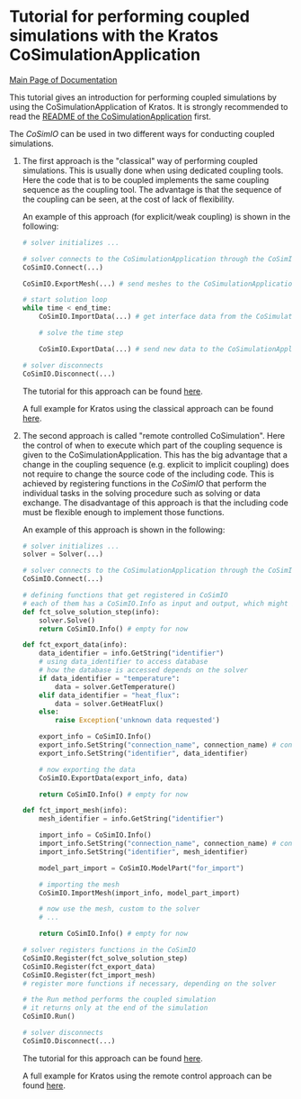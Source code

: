 # Tutorial for performing coupled simulations with the Kratos CoSimulationApplication

[Main Page of Documentation](https://kratosmultiphysics.github.io/CoSimIO/)

This tutorial gives an introduction for performing coupled simulations by using the CoSimulationApplication of Kratos. It is strongly recommended to read the [README of the CoSimulationApplication](https://github.com/KratosMultiphysics/Kratos/blob/master/applications/CoSimulationApplication/README.md) first.

The _CoSimIO_ can be used in two different ways for conducting coupled simulations.

1. The first approach is the "classical" way of performing coupled simulations. This is usually done when using dedicated coupling tools. Here the code that is to be coupled implements the same coupling sequence as the coupling tool. The advantage is that the sequence of the coupling can be seen, at the cost of lack of flexibility.

    An example of this approach (for explicit/weak coupling) is shown in the following:
    ```py
    # solver initializes ...

    # solver connects to the CoSimulationApplication through the CoSimIO
    CoSimIO.Connect(...)

    CoSimIO.ExportMesh(...) # send meshes to the CoSimulationApplication

    # start solution loop
    while time < end_time:
        CoSimIO.ImportData(...) # get interface data from the CoSimulationApplication

        # solve the time step

        CoSimIO.ExportData(...) # send new data to the CoSimulationApplication

    # solver disconnects
    CoSimIO.Disconnect(...)
    ```

    The tutorial for this approach can be found [here](co_sim_classical_approach.md).

    A full example for Kratos using the classical approach can be found [here](https://github.com/KratosMultiphysics/Kratos/tree/master/applications/CoSimulationApplication#how-to-couple-a-new-solver--software-tool).

2. The second approach is called "remote controlled CoSimulation". Here the control of when to execute which part of the coupling sequence is given to the CoSimulationApplication. This has the big advantage that a change in the coupling sequence (e.g. explicit to implicit coupling) does not require to change the source code of the including code. This is achieved by registering functions in the _CoSimIO_ that perform the individual tasks in the solving procedure such as solving or data exchange. The disadvantage of this approach is that the including code must be flexible enough to implement those functions.

    An example of this approach is shown in the following:
    ```py
    # solver initializes ...
    solver = Solver(...)

    # solver connects to the CoSimulationApplication through the CoSimIO
    CoSimIO.Connect(...)

    # defining functions that get registered in CoSimIO
    # each of them has a CoSimIO.Info as input and output, which might be used
    def fct_solve_solution_step(info):
        solver.Solve()
        return CoSimIO.Info() # empty for now

    def fct_export_data(info):
        data_identifier = info.GetString("identifier")
        # using data_identifier to access database
        # how the database is accessed depends on the solver
        if data_identifier = "temperature":
            data = solver.GetTemperature()
        elif data_identifier = "heat_flux":
            data = solver.GetHeatFlux()
        else:
            raise Exception('unknown data requested')

        export_info = CoSimIO.Info()
        export_info.SetString("connection_name", connection_name) # connection_name comes from calling "CoSimIO.Connect"
        export_info.SetString("identifier", data_identifier)

        # now exporting the data
        CoSimIO.ExportData(export_info, data)

        return CoSimIO.Info() # empty for now

    def fct_import_mesh(info):
        mesh_identifier = info.GetString("identifier")

        import_info = CoSimIO.Info()
        import_info.SetString("connection_name", connection_name) # connection_name comes from calling "CoSimIO.Connect"
        import_info.SetString("identifier", mesh_identifier)

        model_part_import = CoSimIO.ModelPart("for_import")

        # importing the mesh
        CoSimIO.ImportMesh(import_info, model_part_import)

        # now use the mesh, custom to the solver
        # ...

        return CoSimIO.Info() # empty for now

    # solver registers functions in the CoSimIO
    CoSimIO.Register(fct_solve_solution_step)
    CoSimIO.Register(fct_export_data)
    CoSimIO.Register(fct_import_mesh)
    # register more functions if necessary, depending on the solver

    # the Run method performs the coupled simulation
    # it returns only at the end of the simulation
    CoSimIO.Run()

    # solver disconnects
    CoSimIO.Disconnect(...)
    ```

    The tutorial for this approach can be found [here](co_sim_remote_controlled.md).

    A full example for Kratos using the remote control approach can be found [here](https://github.com/KratosMultiphysics/Kratos/tree/master/applications/CoSimulationApplication#remote-controlled-cosimulation).
